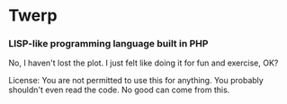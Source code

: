 # Twerp
### LISP-like programming language built in PHP

No, I haven't lost the plot. I just felt like doing it for fun
and exercise, OK?

License: You are not permitted to use this for anything. You probably
shouldn't even read the code. No good can come from this.

